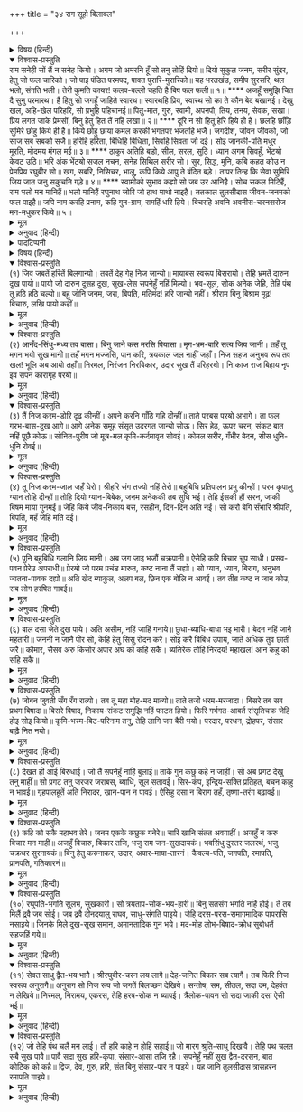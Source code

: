 +++
title = "३४ राग सूहो बिलावल"

+++


<details><summary>विषय (हिन्दी)</summary>

(१३५)
</details>

<details open><summary>विश्वास-प्रस्तुति</summary>
राम सनेही सों तैं न सनेह कियो।  
अगम जो अमरनि हूँ सो तनु तोहिं दियो॥  
दियो सुकुल जनम, सरीर सुंदर, हेतु जो फल चारिको।  
जो पाइ पंडित परमपद, पावत पुरारि-मुरारिको॥  
यह भरतखंड, समीप सुरसरि, थल भलो, संगति भली।  
तेरी कुमति कायर! कलप-बल्ली चहति है बिष फल फली॥ १॥  
****  
अजहूँ समुझि चित दै सुनु परमारथ।  
है हितु सो जगहूँ जाहिते स्वारथ॥  
स्वारथहि प्रिय, स्वारथ सो का ते कौन बेद बखानई।  
देखु खल, अहि-खेल परिहरि, सो प्रभुहि पहिचानई॥  
पितु-मात, गुरु, स्वामी, अपनपौ, तिय, तनय, सेवक, सखा।  
प्रिय लगत जाके प्रेमसों, बिनु हेतु हित तैं नहिं लखा॥ २॥  
****  
दूरि न सो हितू हेरि हिये ही है।  
छलहि छाँड़ि सुमिरे छोहु किये ही है॥  
किये छोहु छाया कमल करकी भगतपर भजतहि भजै।  
जगदीश, जीवन जीवको, जो साज सब सबको सजै॥  
हरिहि हरिता, बिधिहि बिधिता, सिवहि सिवता जो दई।  
सोइ जानकी-पति मधुर मूरति, मोदमय मंगल मई॥ ३॥  
****  
ठाकुर अतिहि बड़ो, सील, सरल, सुठि।  
ध्यान अगम सिवहूँ, भेंटॺो केवट उठि॥  
भरि अंक भेंटॺो सजल नचन, सनेह सिथिल सरीर सो।  
सुर, सिद्ध, मुनि, कबि कहत कोउ न प्रेमप्रिय रघुबीर सो॥  
खग, सबरि, निसिचर, भालु, कपि किये आपु ते बंदित बड़े।  
तापर तिन्ह कि सेवा सुमिरि जिय जात जनु सकुचनि गड़े॥ ४॥  
****  
स्वामीको सुभाव कह्यो सो जब उर आनिहै।  
सोच सकल मिटिहैं, राम भलो मन मानिहैं॥  
भलो मानिहैं रघुनाथ जोरि जो हाथ माथो नाइहै।  
ततकाल तुलसीदास जीवन-जनमको फल पाइहै॥  
जपि नाम करहि प्रनाम, कहि गुन-ग्राम, रामहिं धरि हिये।  
बिचरहि अवनि अवनीस-चरनसरोज मन-मधुकर किये॥ ५॥
</details>

<details><summary>मूल</summary>

राम सनेही सों तैं न सनेह कियो।  
अगम जो अमरनि हूँ सो तनु तोहिं दियो॥  
दियो सुकुल जनम, सरीर सुंदर, हेतु जो फल चारिको।  
जो पाइ पंडित परमपद, पावत पुरारि-मुरारिको॥  
यह भरतखंड, समीप सुरसरि, थल भलो, संगति भली।  
तेरी कुमति कायर! कलप-बल्ली चहति है बिष फल फली॥ १॥  
****  
अजहूँ समुझि चित दै सुनु परमारथ।  
है हितु सो जगहूँ जाहिते स्वारथ॥  
स्वारथहि प्रिय, स्वारथ सो का ते कौन बेद बखानई।  
देखु खल, अहि-खेल परिहरि, सो प्रभुहि पहिचानई॥  
पितु-मात, गुरु, स्वामी, अपनपौ, तिय, तनय, सेवक, सखा।  
प्रिय लगत जाके प्रेमसों, बिनु हेतु हित तैं नहिं लखा॥ २॥  
****  
दूरि न सो हितू हेरि हिये ही है।  
छलहि छाँड़ि सुमिरे छोहु किये ही है॥  
किये छोहु छाया कमल करकी भगतपर भजतहि भजै।  
जगदीश, जीवन जीवको, जो साज सब सबको सजै॥  
हरिहि हरिता, बिधिहि बिधिता, सिवहि सिवता जो दई।  
सोइ जानकी-पति मधुर मूरति, मोदमय मंगल मई॥ ३॥  
****  
ठाकुर अतिहि बड़ो, सील, सरल, सुठि।  
ध्यान अगम सिवहूँ, भेंटॺो केवट उठि॥  
भरि अंक भेंटॺो सजल नचन, सनेह सिथिल सरीर सो।  
सुर, सिद्ध, मुनि, कबि कहत कोउ न प्रेमप्रिय रघुबीर सो॥  
खग, सबरि, निसिचर, भालु, कपि किये आपु ते बंदित बड़े।  
तापर तिन्ह कि सेवा सुमिरि जिय जात जनु सकुचनि गड़े॥ ४॥  
****  
स्वामीको सुभाव कह्यो सो जब उर आनिहै।  
सोच सकल मिटिहैं, राम भलो मन मानिहैं॥  
भलो मानिहैं रघुनाथ जोरि जो हाथ माथो नाइहै।  
ततकाल तुलसीदास जीवन-जनमको फल पाइहै॥  
जपि नाम करहि प्रनाम, कहि गुन-ग्राम, रामहिं धरि हिये।  
बिचरहि अवनि अवनीस-चरनसरोज मन-मधुकर किये॥ ५॥
</details>

<details><summary>अनुवाद (हिन्दी)</summary>

भावार्थ—अरे! जिन्होंने तुझे देव-दुर्लभ मनुष्य-शरीर दिया, उन परम प्रेमी श्रीरामजीके साथ तूने प्रेम नहीं किया। उन्होंने ऐसे अच्छे कुलमें जन्म और सुन्दर शरीर दिया है, जो अर्थ, धर्म, काम और मोक्षका कारण है। जिसे पाकर ज्ञानी लोग भगवान् शिव अथवा कृष्णके* परमपदको प्राप्त करते हैं। फिर यह भारतवर्ष देश, पास ही देव-नदी गंगाजी, कैसा सुन्दर स्थान है! साथ ही सत्संग भी उत्तम है। इतनेपर भी अरे कायर! तेरी कुबुद्धिके कारण इन सब साधनोंकी कल्पलता भी (जन्ममरणरूपी) विषैले फल फला चाहती है! अर्थात् इतने सुन्दर साधनोंको पाकर भी तू अपने बुद्धिदोषसे इनका दुरुपयोग ही कर रहा है॥ १॥ अब भी समझ ले। मन लगाकर परमार्थकी बात सुन। वह बात कल्याण करनेवाली है और इस संसारमें भी उससे अपना स्वार्थ सिद्ध होता है। यदि तुझे स्वार्थ ही अच्छा लगता है, विचार कर, वह कौन है जिससे स्वार्थ प्राप्त होगा, और जिसे वेद गाते हैं (अर्थात् श्रीरामजी ही हैं)। अरे दुष्ट! देख, (विषयरूपी) साँपके साथ खेलना छोड़ दे, उस स्वामीको पहचान, जिस (सबमें रमनेवाले आत्मारूपी राम) के प्रेमके कारण ही पिता, गुरु, स्वामी, शरीर, पुत्र, सेवक, मित्र आदि सब प्रिय जान पड़ते हैं, उस अहैतुक हित करनेवाले परम सुहृद् प्रभुको तूने नहीं पहचाना॥ २॥ वह तेरा हितकारी प्रभु हरि दूर नहीं है, तेरे हृदयमें ही है। छल छोड़कर उसका स्मरण करनेपर वह सदा कृपा किये ही रहता है। भाव यह है कि परमात्मा हृदयमें तो अवश्य है किन्तु बीचमें कपटका परदा पड़ा है, इसीसे उसका साक्षात्कार नहीं होता। परदा हटा कि प्यारेका मुखकमल दीखा! वह कृपा करके अपने भक्तोंपर कर-कमलोंकी छाया किये रहता है, स्वयं सदा उनकी रक्षा करता है। जो उसे भजता है, वह भी उसे भजता है। वह जगत् का ईश्वर है, जीवका जीवन है। जो सबके लिये सब तरहके साज सजाता है, जिसने विष्णुको विष्णुत्व, ब्रह्माको ब्रह्मत्व और शिवको शिवत्व दिया, वह यही श्रीजानकी-नाथ रघुनाथजीकी मधुर आनन्दस्वरूपिणी मंगलमयी मूर्ति है॥ ३॥ यद्यपि वह बहुत ही बड़ा स्वामी है, सभीका अधीश्वर है, तथापि वह महान् सुशील, सुन्दर और सरल है। अरे! जिसका ध्यान शिवको भी दुर्लभ है उसने उठकर केवटको हृदयसे लगा लिया! हृदयसे लगाकर मिलते ही उसकी आँखोंमें आँसू भर आये और प्रेमवश शरीर शिथिल-सा हो गया। देवता, सिद्ध, मुनि और कवि कहते हैं कि श्रीरघुनाथजीके समान कोई भी प्रेमप्रिय नहीं है, उन्हें जितना प्रेम प्यारा लगता है उतना और किसीको नहीं लगता। उन्होंने पक्षी (जटायु), शबरी, राक्षस (विभीषण), रीछ (जाम्बवान् आदि) और बंदरों (हनुमान् जी  आदि) को अपनेसे भी अधिक पूजनीय बना दिया। (अब शीलकी ओर देखिये) इतनेपर भी वे जब उन लोगोंद्वारा की हुई सेवा याद करते हैं, तब संकोचके मारे मन-ही-मन गड़े-से जाते हैं॥ ४॥ प्रभु श्रीरामजीका जो शील-स्वभाव मैंने कहा है उसे जब तू हृदयमें लावेगा, तब तेरी सारी चिन्ताएँ मिट जायँगी और प्रभु रामचन्द्रजी भी मनमें प्रसन्न होंगे। अरे श्रीरघुनाथजी तो तभी प्रसन्न हो जायँगे, जब तू हाथ जोड़कर मस्तक नवा देगा। तुलसीदास! तू उसी क्षण जन्म और जीवनका फल पा जायगा, अर्थात् तुझे श्रीरामजी दर्शन देंगे। तू राम-नामका जप कर, रामको प्रणाम कर, उनके गुण-समूहोंका कीर्तन कर और हृदयमें श्रीरामजीको विराजित कर तथा अपने मनको जगदीश श्रीरामचन्द्रजीके चरणकमलोंमें नित्य निवास करनेवाला भ्रमर बनाकर पृथ्वीपर निर्भय विचरण कर॥ ५॥
</details>

<details><summary>पादटिप्पनी</summary>

* इससे यह सिद्ध है कि गोसाईंजी भगवान् शिव, कृष्ण और राममें कोई भेद नहीं मानते थे।
</details>

<details><summary>विषय (हिन्दी)</summary>

(१३६)
</details>

<details open><summary>विश्वास-प्रस्तुति</summary>
(१)  
जिव जबतें हरितें बिलगान्यो।  
तबतें देह गेह निज जान्यो॥  
मायाबस स्वरूप बिसरायो।  
तेहि भ्रमतें दारुन दुख पायो॥  
पायो जो दारुन दुसह दुख, सुख-लेस सपनेहुँ नहिं मिल्यो।  
भव-सूल, सोक अनेक जेहि, तेहि पंथ तू हठि हठि चल्यो॥  
बहु जोनि जनम, जरा, बिपति, मतिमंद! हरि जान्यो नहीं।  
श्रीराम बिनु बिश्राम मूढ़! बिचारु, लखि पायो कहीं॥
</details>

<details><summary>मूल</summary>

(१)  
जिव जबतें हरितें बिलगान्यो।  
तबतें देह गेह निज जान्यो॥  
मायाबस स्वरूप बिसरायो।  
तेहि भ्रमतें दारुन दुख पायो॥  
पायो जो दारुन दुसह दुख, सुख-लेस सपनेहुँ नहिं मिल्यो।  
भव-सूल, सोक अनेक जेहि, तेहि पंथ तू हठि हठि चल्यो॥  
बहु जोनि जनम, जरा, बिपति, मतिमंद! हरि जान्यो नहीं।  
श्रीराम बिनु बिश्राम मूढ़! बिचारु, लखि पायो कहीं॥
</details>

<details><summary>अनुवाद (हिन्दी)</summary>

भावार्थ—हे जीव! जबसे तू भगवान् से अलग हुआ तभीसे तूने शरीरको अपना घर मान लिया। मायाके वश होकर तूने अपने ‘सच्चिदानन्द’ स्वरूपको भुला दिया, और इसी भ्रमके कारण तुझे दारुण दु:ख भोगने पड़े। तुझे बड़े ही कठिन (जन्म-मरणरूपी) असहनीय दु:ख मिले। सुखका तो स्वप्नमें भी लेश नहीं रहा। जिस मार्गमें अनेक संसारी कष्ट और शोक भरे पड़े हैं, तू उसीपर हठपूर्वक बार-बार चलता रहा। अनेक योनियोंमें भटका, बूढ़ा हुआ, विपत्तियाँ सहीं, (मर गया)। पर, अरे मूर्ख! तूने इतनेपर भी श्रीहरिको नहीं पहचाना! अरे मूढ़! विचारकर देख, श्रीरामजीको छोड़कर (किसीने) क्या कहीं शान्ति प्राप्त की है?
</details>

<details open><summary>विश्वास-प्रस्तुति</summary>
(२)  
आनँद-सिंधु-मध्य तव बासा।  
बिनु जाने कस मरसि पियासा॥  
मृग-भ्रम-बारि सत्य जिय जानी।  
तहँ तू मगन भयो सुख मानी॥  
तहँ मगन मज्जसि, पान करि, त्रयकाल जल नाहीं जहाँ।  
निज सहज अनुभव रूप तव खल! भूलि अब आयो तहाँ॥  
निरमल, निरंजन निरबिकार, उदार सुख तैं परिहरॺो।  
नि:काज राज बिहाय नृप इव सपन कारागृह परॺो॥
</details>

<details><summary>मूल</summary>

(२)  
आनँद-सिंधु-मध्य तव बासा।  
बिनु जाने कस मरसि पियासा॥  
मृग-भ्रम-बारि सत्य जिय जानी।  
तहँ तू मगन भयो सुख मानी॥  
तहँ मगन मज्जसि, पान करि, त्रयकाल जल नाहीं जहाँ।  
निज सहज अनुभव रूप तव खल! भूलि अब आयो तहाँ॥  
निरमल, निरंजन निरबिकार, उदार सुख तैं परिहरॺो।  
नि:काज राज बिहाय नृप इव सपन कारागृह परॺो॥
</details>

<details><summary>अनुवाद (हिन्दी)</summary>

हे जीव! तेरा निवास तो आनन्दसागरमें है, अर्थात् तू आनन्दस्वरूप ही है, तो भी तू उसे भुलाकर क्यों प्यासा मर रहा है? तू (विषय-भोगरूपी) मृगजलको सच्चा जानकर उसीमें सुख समझकर मग्न हो रहा है। उसीमें डूबकर नहा रहा है और उसीको पी रहा है; परन्तु उस (विषय-भोगरूपी) मृगतृष्णाके जलमें तो (सुखरूपी) सच्चा जल तीन कालमें भी नहीं है। अरे दुष्ट! तू अपने सहज अनुभव-रूपको भूलकर आज यहाँ आ पड़ा है। तूने अपने उस विशुद्ध, अविनाशी और विकाररहित परम सुखस्वरूपको छोड़ दिया है और व्यर्थ ही (उसी प्रकार दु:खी हो रहा है) जैसे कोई राजा सपनेमें राज छोड़कर कैदखानेमें पड़ जाता है और व्यर्थ ही दु:खी होता है अर्थात् सपनेमें भी राजा राजा ही है, परन्तु मोहवश अपने संकल्पसे राज्यसे वंचित होकर कारागारमें पड़ जाता है और जबतक जागता नहीं, तबतक व्यर्थ ही दु:ख भोगता है। इसी प्रकार जीव भी सच्चिदानन्दस्वरूपको भ्रमवश भूलकर जगत् में अपनेको मायासे बँधा मान लेता है और दु:खी होता है।
</details>

<details open><summary>विश्वास-प्रस्तुति</summary>
(३)  
तैं निज करम-डोरि दृढ़ कीन्हीं।  
अपने करनि गाँठि गहि दीन्हीं॥  
ताते परबस परॺो अभागे।  
ता फल गरभ-बास-दुख आगे॥  
आगे अनेक समूह संसृत उदरगत जान्यो सोऊ।  
सिर हेठ, ऊपर चरन, संकट बात नहिं पूछै कोऊ॥  
सोनित-पुरीष जो मूत्र-मल कृमि-कर्दमावृत सोवई।  
कोमल सरीर, गँभीर बेदन, सीस धुनि-धुनि रोवई॥
</details>

<details><summary>मूल</summary>

(३)  
तैं निज करम-डोरि दृढ़ कीन्हीं।  
अपने करनि गाँठि गहि दीन्हीं॥  
ताते परबस परॺो अभागे।  
ता फल गरभ-बास-दुख आगे॥  
आगे अनेक समूह संसृत उदरगत जान्यो सोऊ।  
सिर हेठ, ऊपर चरन, संकट बात नहिं पूछै कोऊ॥  
सोनित-पुरीष जो मूत्र-मल कृमि-कर्दमावृत सोवई।  
कोमल सरीर, गँभीर बेदन, सीस धुनि-धुनि रोवई॥
</details>

<details><summary>अनुवाद (हिन्दी)</summary>

तूने स्वयं ही (अज्ञानसे) अपनी कर्मरूपी रस्सी मजबूत कर ली, और अपने ही हाथोंसे उसमें (अविद्याकी) पक्की गाँठ भी लगा दी। इसीसे हे अभागे! तू परतन्त्र पड़ा हुआ है। और इसीका फल आगे गर्भमें रहनेका दु:ख होगा। संसारमें जो अनेक क्लेशोंके समूह हैं उन्हें वही जानता है जो माताके पेटमें पड़ा है। गर्भमें सिर तो नीचे और पैर ऊपर रहते हैं। इस भयानक संकटके समय कोई बात भी नहीं पूछता। रक्त, मल, मूत्र, विष्ठा, कीड़े और कीचसे घिरा हुआ (गर्भमें) सोता है। कोमल शरीरमें जब बड़ी भारी वेदना होती है, तब सिर धुन-धुनकर रोता है।
</details>

<details open><summary>विश्वास-प्रस्तुति</summary>
(४)  
तू निज करम-जाल जहँ घेरो।  
श्रीहरि संग तज्यो नहिं तेरो॥  
बहुबिधि प्रतिपालन प्रभु कीन्हों।  
परम कृपालु ग्यान तोहि दीन्हों॥  
तोहि दियो ग्यान-बिबेक, जनम अनेककी तब सुधि भई।  
तेहि ईसकी हौं सरन, जाकी बिषम माया गुनमई॥  
जेहि किये जीव-निकाय बस, रसहीन, दिन-दिन अति नई।  
सो करौ बेगि सँभारि श्रीपति, बिपति, महँ जेहि मति दई॥
</details>

<details><summary>मूल</summary>

(४)  
तू निज करम-जाल जहँ घेरो।  
श्रीहरि संग तज्यो नहिं तेरो॥  
बहुबिधि प्रतिपालन प्रभु कीन्हों।  
परम कृपालु ग्यान तोहि दीन्हों॥  
तोहि दियो ग्यान-बिबेक, जनम अनेककी तब सुधि भई।  
तेहि ईसकी हौं सरन, जाकी बिषम माया गुनमई॥  
जेहि किये जीव-निकाय बस, रसहीन, दिन-दिन अति नई।  
सो करौ बेगि सँभारि श्रीपति, बिपति, महँ जेहि मति दई॥
</details>

<details><summary>अनुवाद (हिन्दी)</summary>

इस प्रकार जहाँ तुझे तेरे कर्मजालने घेर लिया था (और उसके कारण तू दु:ख पाता था) श्रीहरिने वहाँ भी तेरा साथ नहीं छोड़ा। (गर्भमें) प्रभुने नाना प्रकारसे तेरा पालन-पोषण किया, और फिर परम कृपालु स्वामीने तुझे वहीं ज्ञान भी दिया। जब तुझे हरिने ज्ञान-विवेक दिया, तब तुझे अपने अनेक जन्मोंकी बातें याद आयीं और तू कहने लगा—‘जिसकी यह त्रिगुणमयी माया अति दुस्तर है, मैं उसी परमेश्वरकी शरण हूँ। जिस मायाने जीव-समूहको अपने वशमें करके उनके जीवनको नीरस अर्थात् आनन्दरहित कर दिया है और जो प्रतिदिन अत्यन्त नयी बनी रहती है, (ऐसी मायारूपी) जिस लक्ष्मीके पतिने गर्भकालकी इस विपत्तिमें मुझे ऐसी विवेक-बुद्धि दी है वही मेरी इससे तुरंत रक्षा करें।’
</details>

<details open><summary>विश्वास-प्रस्तुति</summary>
(५)  
पुनि बहुबिधि गलानि जिय  मानी।  
अब जग जाइ भजौं चक्रपानी॥  
ऐसेहि करि बिचार चुप साधी।  
प्रसव-पवन प्रेरेउ अपराधी॥  
प्रेरॺो जो परम प्रचंड मारुत, कष्ट नाना तैं सह्यो।  
सो ग्यान, ध्यान, बिराग, अनुभव जातना-पावक दह्यो॥  
अति खेद ब्याकुल, अलप बल, छिन एक बोलि न आवई।  
तव तीब्र कष्ट न जान कोउ, सब लोग हरषित गावई॥
</details>

<details><summary>मूल</summary>

(५)  
पुनि बहुबिधि गलानि जिय  मानी।  
अब जग जाइ भजौं चक्रपानी॥  
ऐसेहि करि बिचार चुप साधी।  
प्रसव-पवन प्रेरेउ अपराधी॥  
प्रेरॺो जो परम प्रचंड मारुत, कष्ट नाना तैं सह्यो।  
सो ग्यान, ध्यान, बिराग, अनुभव जातना-पावक दह्यो॥  
अति खेद ब्याकुल, अलप बल, छिन एक बोलि न आवई।  
तव तीब्र कष्ट न जान कोउ, सब लोग हरषित गावई॥
</details>

<details><summary>अनुवाद (हिन्दी)</summary>

फिर तू (पूर्व-जन्मोंमें भजन न करनेके लिये) अपने मनमें बहुत भाँतिसे ग्लानि मानकर कहने लगा कि अबकी बार (संसारमें) जन्म लेकर तो चक्रधारी भगवान् का भजन ही करूँगा। ऐसा विचारकर ज्यों ही चुप हुआ कि प्रसवकालके पवनने तुझ अपराधीको प्रेरित किया, उस अति प्रचण्ड वायुके द्वारा प्रेरित होकर तूने (जन्मके समय) नाना प्रकारके कष्टोंको सहा। उस समय उस भयानक कष्टकी आगमें तेरा ज्ञान, ध्यान, वैराग्य और अनुभव सभी कुछ जल गया, अर्थात् मारे कष्टके तू सब भूल गया। अत्यन्त कष्टके कारण तू व्याकुल हो गया और थोड़ा बल होनेसे एक क्षण भी तुझसे बोला नहीं गया। उस समयके तेरे दारुण दु:खको किसीने न जाना, उलटे सब लोग (पुत्र होनेके आनन्दमें) हर्षित होकर गाने लगे।
</details>

<details open><summary>विश्वास-प्रस्तुति</summary>
(६)  
बाल दसा जेते दुख पाये।  
अति असीम, नहिं जाहिं गनाये॥  
छुधा-ब्याधि-बाधा भइ भारी।  
बेदन नहिं जानै महतारी॥  
जननी न जानै पीर सो, केहि हेतु सिसु रोदन करै।  
सोइ करै बिबिध उपाय, जातें अधिक तुव छाती जरै॥  
कौमार, सैसव अरु किसोर अपार अघ को कहि सकै।  
ब्यतिरेक तोहि निरदय! महाखल! आन कहु को सहि सकै॥
</details>

<details><summary>मूल</summary>

(६)  
बाल दसा जेते दुख पाये।  
अति असीम, नहिं जाहिं गनाये॥  
छुधा-ब्याधि-बाधा भइ भारी।  
बेदन नहिं जानै महतारी॥  
जननी न जानै पीर सो, केहि हेतु सिसु रोदन करै।  
सोइ करै बिबिध उपाय, जातें अधिक तुव छाती जरै॥  
कौमार, सैसव अरु किसोर अपार अघ को कहि सकै।  
ब्यतिरेक तोहि निरदय! महाखल! आन कहु को सहि सकै॥
</details>

<details><summary>अनुवाद (हिन्दी)</summary>

फिर बचपनमें तूने जितने महान् कष्ट पाये, वे इतने अधिक हैं कि उनकी गणना करना असम्भव है। भूख, रोग और अनेक बड़ी-बड़ी बाधाओंने तुझे घेर लिया, पर तेरी माँको तेरे इन सब कष्टोंका यथार्थ पता नहीं लगा। माँ यह नहीं जानती कि बच्चा किसलिये रो रहा है, इससे वह बार-बार ऐसे ही उपाय करती है, जिससे तेरी छाती और भी अधिक जले। (जैसे अजीर्णके कारण पेट दुखनेसे बच्चा रोता है, पर माता उसे भूखा समझकर और खिलाती है, जिससे उसकी बीमारी बढ़ जाती है।) शिशु, कुमार और किशोरावस्थामें तू जो अपार पाप करता है, उसका वर्णन कौन करे? अरे निर्दय! महादुष्ट! तुझे छोड़कर और कौन ऐसा है जो इन्हें सह सकेगा?
</details>

<details open><summary>विश्वास-प्रस्तुति</summary>
(७)  
जोबन जुवती सँग रँग रात्यो।  
तब तू महा मोह-मद मात्यो॥  
ताते तजी धरम-मरजादा।  
बिसरे तब सब प्रथम बिषादा॥  
बिसरे बिषाद, निकाय-संकट समुझि नहिं फाटत हियो।  
फिरि गर्भगत-आवर्त संसृतिचक्र जेहि होइ सोइ कियो॥  
कृमि-भस्म-बिट-परिनाम तनु, तेहि लागि जग बैरी भयो।  
परदार, परधन, द्रोहपर, संसार बाढ़ै नित नयो॥
</details>

<details><summary>मूल</summary>

(७)  
जोबन जुवती सँग रँग रात्यो।  
तब तू महा मोह-मद मात्यो॥  
ताते तजी धरम-मरजादा।  
बिसरे तब सब प्रथम बिषादा॥  
बिसरे बिषाद, निकाय-संकट समुझि नहिं फाटत हियो।  
फिरि गर्भगत-आवर्त संसृतिचक्र जेहि होइ सोइ कियो॥  
कृमि-भस्म-बिट-परिनाम तनु, तेहि लागि जग बैरी भयो।  
परदार, परधन, द्रोहपर, संसार बाढ़ै नित नयो॥
</details>

<details><summary>अनुवाद (हिन्दी)</summary>

जवानीमें तू युवती स्त्रीकी आसक्तिमें फँसा, तब तो महान् अज्ञान और मदमें मतवाला हो गया। उस जवानीके नशेमें तूने धर्मकी मर्यादा छोड़ दी और पहले (गर्भमें और लड़कपनमें) जो कष्ट हुए थे, उन सबको भुला दिया (और पाप करने लगा)। पिछले कष्टसमूहोंको भूल गया। (अब पाप करनेसे) आगे तुझे जो संकट प्राप्त होंगे, अरे, उनपर विचार करके तेरी छाती नहीं फट जाती? जिससे फिर गर्भके गड्ढेमें गिरना पड़े, संसार-चक्रमें आना पड़े, तूने बारंबार वैसे ही कर्म किये। जिस शरीरका परिणाम (मरनेपर) कीड़ा, राख या विष्ठा होगा, (कब्रमें गाड़नेसे सड़कर कीड़ोंके रूपमें बदल जायगा, जलानेपर राख हो जायगा या जीव-जन्तु खा डालेंगे तो उनकी विष्ठा बन जायगा) उसीके लिये तू सारे संसारका शत्रु बन बैठा। परायी स्त्री और पराये धन (पर प्रीति) और दूसरोंसे द्रोह, यही संसारमें नित्य नया बढ़ता गया।
</details>

<details open><summary>विश्वास-प्रस्तुति</summary>
(८)  
देखत ही आई बिरुधाई।  
जो तैं सपनेहुँ नाहिं बुलाई॥  
ताके गुन कछु कहे न जाहीं।  
सो अब प्रगट देखु तनु माहीं॥  
सो प्रगट तनु जरजर जराबस, ब्याधि, सूल सतावई।  
सिर-कंप, इन्द्रिय-सक्ति प्रतिहत, बचन काहु न भावई॥  
गृहपालहूतें अति निरादर, खान-पान न पावई।  
ऐसिहु दसा न बिराग तहँ, तृष्णा-तरंग बढ़ावई॥
</details>

<details><summary>मूल</summary>

(८)  
देखत ही आई बिरुधाई।  
जो तैं सपनेहुँ नाहिं बुलाई॥  
ताके गुन कछु कहे न जाहीं।  
सो अब प्रगट देखु तनु माहीं॥  
सो प्रगट तनु जरजर जराबस, ब्याधि, सूल सतावई।  
सिर-कंप, इन्द्रिय-सक्ति प्रतिहत, बचन काहु न भावई॥  
गृहपालहूतें अति निरादर, खान-पान न पावई।  
ऐसिहु दसा न बिराग तहँ, तृष्णा-तरंग बढ़ावई॥
</details>

<details><summary>अनुवाद (हिन्दी)</summary>

देखते-ही-देखते बुढ़ापा आ पहुँचा, जिसे तूने स्वप्नमें भी नहीं बुलाया था; उस बुढ़ापेका हाल कहा नहीं जाता। उसे अब अपने शरीरमें प्रत्यक्ष देख ले, शरीर जर्जर हो गया है; बुढ़ापेके कारण रोग और शूल सता रहे हैं, सिर हिल रहा है, इन्द्रियोंकी शक्ति नष्ट हो गयी है। तेरा बोलना किसीको अच्छा नहीं लगता, घरकी रखवाली करनेवाला कुत्ता भी तेरा निरादर करता है अथवा कुत्तेसे भी बढ़कर तेरा निरादर होने लगा है। (कुत्तेको दूरसे रोटी फेंकते हैं, पर उसे समयपर तो दे देते हैं, तेरी उतनी भी सँभाल नहीं) अधिक क्या तू खाने-पीनेतकको नहीं पाता। बुढ़ापेमें ऐसी दुर्दशा होनेपर तुझे वैराग्य नहीं होता? इस दशामें भी तू तृष्णाकी तरंगोंको बढ़ाता ही जाता है।
</details>

<details open><summary>विश्वास-प्रस्तुति</summary>
(९)  
कहि को सकै महाभव तेरे।  
जनम एकके कछुक गनेरे॥  
चारि खानि संतत अवगाहीं।  
अजहुँ न करु बिचार मन माहीं॥  
अजहुँ बिचारु, बिकार तजि, भजु राम जन-सुखदायकं।  
भवसिंधु दुस्तर जलरथं, भजु चक्रधर सुरनायकं॥  
बिनु हेतु करुनाकर, उदार, अपार-माया-तारनं।  
कैवल्य-पति, जगपति, रमापति, प्रानपति, गतिकारनं॥
</details>

<details><summary>मूल</summary>

(९)  
कहि को सकै महाभव तेरे।  
जनम एकके कछुक गनेरे॥  
चारि खानि संतत अवगाहीं।  
अजहुँ न करु बिचार मन माहीं॥  
अजहुँ बिचारु, बिकार तजि, भजु राम जन-सुखदायकं।  
भवसिंधु दुस्तर जलरथं, भजु चक्रधर सुरनायकं॥  
बिनु हेतु करुनाकर, उदार, अपार-माया-तारनं।  
कैवल्य-पति, जगपति, रमापति, प्रानपति, गतिकारनं॥
</details>

<details><summary>अनुवाद (हिन्दी)</summary>

ये तो तेरे एक जन्मके कुछ थोड़े-से कष्ट गिनाये गये हैं, ऐसे अनेक बड़े-बड़े जन्मोंकी सबकी कथा तो कौन कह सकता है? सदा चार खानों (पिण्डज, अण्डज, स्वेदज, उद्भिज्ज) में घूमना पड़ता है। अब भी तू मनमें विचार नहीं करता! अब भी विचारकर अज्ञानको छोड़ दे और भक्तोंको सुख देनेवाले भगवान् श्रीरामजीका भजन कर। वे दुस्तर भव-सागरके लिये जहाजरूप हैं, तू उन सुदर्शनचक्र धारण करनेवाले देवपति भगवान् का भजन कर। वे बिना ही हेतु दया करनेवाले हैं, बड़े ही उदार हैं और इस अपार मायासे तारनेवाले हैं। वे मोक्षके, संसारके, लक्ष्मीके और इन प्राणोंके नाथ हैं एवं मुक्तिके कारण हैं।
</details>

<details open><summary>विश्वास-प्रस्तुति</summary>
(१०)  
रघुपति-भगति सुलभ, सुखकारी।  
सो त्रयताप-सोक-भय-हारी॥  
बिनु सतसंग भगति नहिं होई।  
ते तब मिलैं द्रवै जब सोई॥  
जब द्रवै दीनदयालु राघव, साधु-संगति पाइये।  
जेहि दरस-परस-समागमादिक पापरासि नसाइये॥  
जिनके मिले दुख-सुख समान, अमानतादिक गुन भये।  
मद-मोह लोभ-बिषाद-क्रोध सुबोधतें सहजहिं गये॥
</details>

<details><summary>मूल</summary>

(१०)  
रघुपति-भगति सुलभ, सुखकारी।  
सो त्रयताप-सोक-भय-हारी॥  
बिनु सतसंग भगति नहिं होई।  
ते तब मिलैं द्रवै जब सोई॥  
जब द्रवै दीनदयालु राघव, साधु-संगति पाइये।  
जेहि दरस-परस-समागमादिक पापरासि नसाइये॥  
जिनके मिले दुख-सुख समान, अमानतादिक गुन भये।  
मद-मोह लोभ-बिषाद-क्रोध सुबोधतें सहजहिं गये॥
</details>

<details><summary>अनुवाद (हिन्दी)</summary>

श्रीरघुनाथजीकी भक्ति सुलभ और सुखदायिनी है। वह संसारके तीनों ताप, शोक और भयको हरनेवाली है। किन्तु वह भक्ति सत्संगके बिना प्राप्त नहीं होती; और संत तभी मिलते हैं जब रघुनाथजी कृपा करते हैं। जब दीनदयालु रघुनाथजी कृपा करते हैं तब संतसमागम होता है। जिन संतोंके दर्शन, स्पर्श और सत्संगसे पाप-समूह समूल नष्ट हो जाते हैं, जिनके मिलनेसे सुख-दु:खमें समबुद्धि हो जाती है, अमानिता आदि अनेक सद्‍गुण प्रकट हो जाते हैं तथा भलीभाँति परमात्माका बोध हो जानेके कारण मद, मोह, लोभ, शोक, क्रोध आदि सहज ही दूर हो जाते हैं।
</details>

<details open><summary>विश्वास-प्रस्तुति</summary>
(११)  
सेवत साधु द्वैत-भय भागै।  
श्रीरघुबीर-चरन लय लागै॥  
देह-जनित बिकार सब त्यागै।  
तब फिरि निज स्वरूप अनुरागै॥  
अनुराग सो निज रूप जो जगतें बिलच्छन देखिये।  
सन्तोष, सम, सीतल, सदा दम, देहवंत न लेखिये॥  
निरमल, निरामय, एकरस, तेहि हरष-सोक न ब्यापई।  
त्रैलोक-पावन सो सदा जाकी दसा ऐसी भई॥
</details>

<details><summary>मूल</summary>

(११)  
सेवत साधु द्वैत-भय भागै।  
श्रीरघुबीर-चरन लय लागै॥  
देह-जनित बिकार सब त्यागै।  
तब फिरि निज स्वरूप अनुरागै॥  
अनुराग सो निज रूप जो जगतें बिलच्छन देखिये।  
सन्तोष, सम, सीतल, सदा दम, देहवंत न लेखिये॥  
निरमल, निरामय, एकरस, तेहि हरष-सोक न ब्यापई।  
त्रैलोक-पावन सो सदा जाकी दसा ऐसी भई॥
</details>

<details><summary>अनुवाद (हिन्दी)</summary>

ऐसे साधुओंका सेवन करनेसे द्वैतका भय भाग जाता है, (सर्वत्र परमात्म-बुद्धि हो जानेसे वह निर्भय हो जाता है) श्रीरघुनाथजीके चरणोंमें ध्यान लग जाता है। शरीरसे उत्पन्न हुए सब विकार छूट जाते हैं, और तब अपने स्वरूपमें—आत्मस्वरूपमें प्रेम होता है। जिसका अपने स्वरूपमें अनुराग हो जाता है, अर्थात् जो आत्मस्वरूपको प्राप्त हो जाता है उसकी दशा संसारमें कुछ विलक्षण ही हो जाती है। सन्तोष, समता, शान्ति और मन-इन्द्रियोंका निग्रह उसके स्वाभाविक हो जाते हैं, फिर वह अपनेको देहधारी नहीं मानता अर्थात् उसका देहात्म-बोध चला जाता है। वह विशुद्ध संसार-रोग-रहित और एकरस (परमात्मस्वरूपमें नित्य स्थित) हो जाता है। फिर उसे हर्ष-शोक नहीं व्यापता। जिसकी ऐसी नित्य-स्थिति हो गयी वह तीनों लोकोंको पवित्र करनेवाला होता है।
</details>

<details open><summary>विश्वास-प्रस्तुति</summary>
(१२)  
जो तेहि पंथ चलै मन लाई।  
तौ हरि काहे न होहिं सहाई॥  
जो मारग श्रुति-साधु दिखावै।  
तेहि पथ चलत सबै सुख पावै॥  
पावै सदा सुख हरि-कृपा, संसार-आसा तजि रहै।  
सपनेहुँ नहीं सुख द्वैत-दरसन, बात कोटिक को कहै॥  
द्विज, देव, गुरु, हरि, संत बिनु संसार-पार न पाइये।  
यह जानि तुलसीदास त्रासहरन रमापति गाइये॥
</details>

<details><summary>मूल</summary>

(१२)  
जो तेहि पंथ चलै मन लाई।  
तौ हरि काहे न होहिं सहाई॥  
जो मारग श्रुति-साधु दिखावै।  
तेहि पथ चलत सबै सुख पावै॥  
पावै सदा सुख हरि-कृपा, संसार-आसा तजि रहै।  
सपनेहुँ नहीं सुख द्वैत-दरसन, बात कोटिक को कहै॥  
द्विज, देव, गुरु, हरि, संत बिनु संसार-पार न पाइये।  
यह जानि तुलसीदास त्रासहरन रमापति गाइये॥
</details>

<details><summary>अनुवाद (हिन्दी)</summary>

जो मनुष्य इस मार्गपर मन लगाकर चलता है, भगवान् उसकी सहायता क्यों न करेंगे? यह जो मार्ग वेद और संतोंने दिखा दिया है, उसपर चलनेसे सभी प्रकारके सुखोंकी प्राप्ति होगी। इस मार्गपर चलनेवाला साधक सांसारिक (विषयोंसे सुखकी) आशाको त्यागकर भगवत्कृपासे नित्य (अद्वैत ब्रह्मके) सुखको प्राप्त करता है। यों तो करोड़ों बातें हैं, उन्हें कौन कहता फिरे? परन्तु जहाँतक द्वैत दिखलायी भी देता है वहाँतक सपनेमें भी सच्चा सुख नहीं मिल सकता, (सच्चा सुख अद्वैत-ब्रह्मस्वरूपमें स्थित होनेमें ही है, इसीको संसार-सागरसे पार होना कहते हैं) परन्तु ब्राह्मण, देवता, गुरु, हरि और संतों (की कृपा)के बिना कोई संसार-सागरका पार नहीं पा सकता, यह समझकर तुलसीदास भी (संसारके) भयको दूर करनेवाले लक्ष्मीपति भगवान् के गुण गाता है।
</details>
